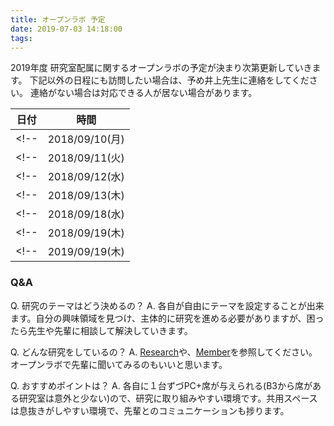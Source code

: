 ```yaml
---
title: オープンラボ 予定
date: 2019-07-03 14:18:00
tags:
---
```


2019年度 研究室配属に関するオープンラボの予定が決まり次第更新していきます。
下記以外の日程にも訪問したい場合は、予め井上先生に連絡をしてください。
連絡がない場合は対応できる人が居ない場合があります。


|日付|時間|
|:-:|:-:|
<!--|2018/09/10(月)|16:00~18:00|-->
<!--|2018/09/11(火)|11:00~17:00|-->
<!--|2018/09/12(水)|11:00~17:00|-->
<!--|2018/09/13(木)|11:00~17:00|-->
<!--|2018/09/18(水)|11:00~17:00|-->
<!--|2018/09/19(木)|11:00~17:00|-->
<!--|2019/09/19(木)|配属決定後，研究室に集合(PCのセットアップします)|-->

### Q&A
Q. 研究のテーマはどう決めるの？
A. 各自が自由にテーマを設定することが出来ます。自分の興味領域を見つけ、主体的に研究を進める必要がありますが、困ったら先生や先輩に相談して解決していきます。

Q. どんな研究をしているの？
A. [Research](../research)や、[Member](../member)を参照してください。オープンラボで先輩に聞いてみるのもいいと思います。

Q. おすすめポイントは？
A. 各自に１台ずづPC+席が与えられる(B3から席がある研究室は意外と少ない)ので、研究に取り組みやすい環境です。共用スペースは息抜きがしやすい環境で、先輩とのコミュニケーションも捗ります。
